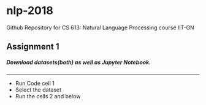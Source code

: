 # nlp-2018
Github Repository for CS 613: Natural Language Processing course IIT-GN
## Assignment 1
##### Download datasets(both) as well as Jupyter Notebook.

---
- Run Code cell 1
- Select the dataset
- Run the cells 2 and below
